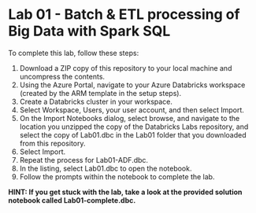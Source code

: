 # Lab 01 - Batch & ETL processing of Big Data with Spark SQL

To complete this lab, follow these steps:

1.  Download a ZIP copy of this repository to your local machine and uncompress the contents.
2.  Using the Azure Portal, navigate to your Azure Databricks workspace (created by the ARM template in the setup steps).
3.  Create a Databricks cluster in your workspace.
4.  Select Workspace, Users, your user account, and then select Import.
5.  On the Import Notebooks dialog, select browse, and navigate to the location you unzipped the copy of the Databricks Labs repository, and select the copy of Lab01.dbc in the Lab01 folder that you downloaded from this repository.
6.  Select Import.
7.  Repeat the process for Lab01-ADF.dbc.
8.  In the listing, select Lab01.dbc to open the notebook.
9.  Follow the prompts within the notebook to complete the lab.

**HINT: If you get stuck with the lab, take a look at the provided solution notebook called Lab01-complete.dbc.**
